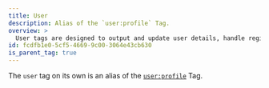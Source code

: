 ```yaml
---
title: User
description: Alias of the `user:profile` Tag.
overview: >
  User tags are designed to output and update user details, handle registration and authentication, and more.
id: fcdfb1e0-5cf5-4669-9c00-3064e43cb630
is_parent_tag: true
---
```

The `user` tag on its own is an alias of the [`user:profile`](/reference/tags/user-profile) Tag.

